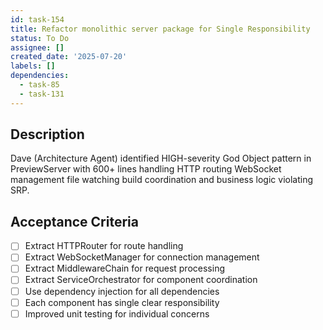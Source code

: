 ```yaml
---
id: task-154
title: Refactor monolithic server package for Single Responsibility
status: To Do
assignee: []
created_date: '2025-07-20'
labels: []
dependencies:
  - task-85
  - task-131
---
```


## Description

Dave (Architecture Agent) identified HIGH-severity God Object pattern in PreviewServer with 600+ lines handling HTTP routing WebSocket management file watching build coordination and business logic violating SRP.

## Acceptance Criteria

- [ ] Extract HTTPRouter for route handling
- [ ] Extract WebSocketManager for connection management
- [ ] Extract MiddlewareChain for request processing
- [ ] Extract ServiceOrchestrator for component coordination
- [ ] Use dependency injection for all dependencies
- [ ] Each component has single clear responsibility
- [ ] Improved unit testing for individual concerns
